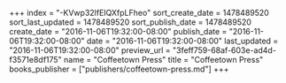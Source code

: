 +++
index = "-KVwp32lfEIQXfpLFheo"
sort_create_date = 1478489520
sort_last_updated = 1478489520
sort_publish_date = 1478489520
create_date = "2016-11-06T19:32:00-08:00"
publish_date = "2016-11-06T19:32:00-08:00"
date = "2016-11-06T19:32:00-08:00"
last_updated = "2016-11-06T19:32:00-08:00"
preview_url = "3feff759-68af-603e-ad4d-f3571e8df175"
name = "Coffeetown Press"
title = "Coffeetown Press"
books_publisher = ["publishers/coffeetown-press.md"]
+++

